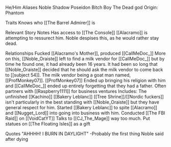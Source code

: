 He/Him
Aliases
 Noble
 Shadow
 Poseidon
 Bitch Boy
 The Dead god
Origin: Phantom

Traits
 Knows who [[The Barrel Admirer]] is

Relevant Story Notes 
 Has access to [[The Console]]
 [[Alacramo]] is attempting to ressurect him.
  Noble despises this, as he would rather stay dead.

Relationships
 Fucked [[Alacramo's Mother]], produced [[CallMeDoc_]]
  More on this, [[Noble_Oraiste]] left to find a milk vendor for [[CallMeDoc_]] but by time he found one, it had already been 16 years. It had been so long that [[Noble_Oraiste]] decided that he should ask the milk vendor to come back to [[subject 54]]. The milk vendor being a goat man named, [[ProfMonkey07]]. [[ProfMonkey07]] Ended up bringing his religion with him and [[CallMeDoc_]] ended up entirely forgetting that they had a father.
 Often partners with [[Raspberry1111]] for business ventures
  Includes:
   The unfinished [[Kachino]]
   [[Bakery Leblanc]]
 [[Tree Shrine]]/[[Nordic fuckers]] isn't particularly in the best standing with [[Noble_Oraiste]] but they have general respect for him.
 Started [[Bakery Leblanc]] to spite [[Alacramo]] and [[Nugget_Lord]] into going into business with him.
 Conducted [[The FBI Raid]] on [[VoidCatYT]]
 Talks to [[CJ_The_Mage]] way too much. Put statues on [[The Floating Isles]] as a gift
 
Quotes
 "AHHHH! I BURN IN DAYLIGHT" -Probably the first thing Noble said after dying
